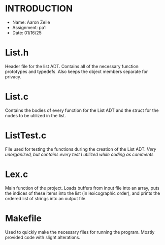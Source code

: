 # INTRODUCTION
- Name: Aaron Zeile
- Assignment: pa1
- Date: 01/16/25

# List.h
Header file for the list ADT. Contains all of the necessary function prototypes and typedefs. Also keeps the object members separate for privacy.

# List.c
Contains the bodies of every function for the List ADT and the struct for the nodes to be utilized in the list.

# ListTest.c
File used for testing the functions during the creation of the List ADT. *Very unorganized, but contains every test I utilized while coding as comments*

# Lex.c
Main function of the project. Loads buffers from input file into an array, puts the indices of these items into the list (in lexicographic order), and prints the ordered list of strings into an output file.

# Makefile
Used to quickly make the necessary files for running the program. Mostly provided code with slight alterations.

